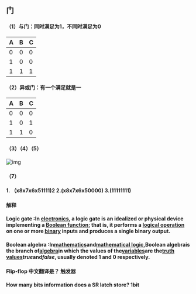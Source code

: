 ##  门

####  （1）与门：同时满足为1，不同时满足为0



| A    | B    | C    |
| ---- | ---- | ---- |
| 0    | 0    | 0    |
| 1    | 0    | 0    |
| 1    | 1    | 1    |



####  （2）异或门：有一个满足就是一

| A    | B    | C    |
| ---- | ---- | ---- |
| 0    | 0    | 0    |
| 1    | 0    | 1    |
| 1    | 1    | 0    |

####  （3）（4）（5）

![img](https://wx1.sinaimg.cn/mw690/006K3VXegy1fwhb57ljcgj31kw23v7wi.jpg)

####  （7）

####  1. （x8x7x6x51111)2    2.(x8x7x6x50000)   3.(11111111)

####  解释

####  Logic gate :In [electronics](https://en.wikipedia.org/wiki/Electronics), a **logic gate** is an idealized or physical device implementing a [Boolean function](https://en.wikipedia.org/wiki/Boolean_function); that is, it performs a [logical operation](https://en.wikipedia.org/wiki/Logical_operation) on one or more [binary](https://en.wikipedia.org/wiki/Binary_number) inputs and produces a single binary output.

####  Boolean algebra  :In[mathematics](https://en.wikipedia.org/wiki/Mathematics)and[mathematical logic](https://en.wikipedia.org/wiki/Mathematical_logic),**Boolean algebra**is the branch of[algebra](https://en.wikipedia.org/wiki/Algebra)in which the values of the[variables](https://en.wikipedia.org/wiki/Variable_(mathematics))are the[truth values](https://en.wikipedia.org/wiki/Truth_value)*true*and*false*, usually denoted 1 and 0 respectively.

####  Flip-flop 中文翻译是？ 触发器

####   How many bits information does a SR latch store?  1bit